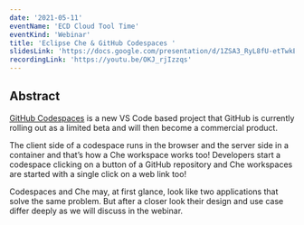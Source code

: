 ```yaml
---
date: '2021-05-11'
eventName: 'ECD Cloud Tool Time'
eventKind: 'Webinar'
title: 'Eclipse Che & GitHub Codespaces '
slidesLink: 'https://docs.google.com/presentation/d/1ZSA3_RyL8fU-etTwkErTi-xZAtQ2azrPxN2mGulAmfM/edit?usp=sharing'
recordingLink: 'https://youtu.be/OKJ_rjIzzqs'
---
```


## Abstract

[GitHub Codespaces](https://github.com/features/codespaces) is a new VS Code based project that GitHub is currently rolling out as a limited beta and will then become a commercial product.

The client side of a codespace runs in the browser and the server side in a container and that’s how a Che workspace works too! Developers start a codespace clicking on a button of a GitHub repository and Che workspaces are started with a single click on a web link too!

Codespaces and Che may, at first glance, look like two applications that solve the same problem. But after a closer look their design and use case differ deeply as we will discuss in the webinar.
